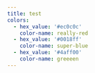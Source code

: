 ```yaml
---
title: test
colors:
  - hex_value: '#ec0c0c'
    color-name: really-red
  - hex_value: '#0018ff'
    color-name: super-blue
  - hex_value: '#4aff00'
    color-name: greeeen
---
```


